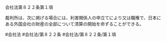 会社法第８２２条第１項

裁判所は、次に掲げる場合には、利害関係人の申立てにより又は職権で、日本にある外国会社の財産の全部について清算の開始を命ずることができる。

#会社法
#会社法/第８２２条
#会社法/第８２２条/第１項
